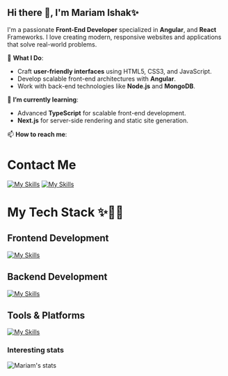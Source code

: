 ## Hi there 👋, I'm Mariam Ishak✨

I'm a passionate **Front-End Developer** specialized in  **Angular**, and **React** Frameworks.
I love creating modern, responsive websites and applications that solve real-world problems.

🌟 **What I Do**:
- Craft **user-friendly interfaces** using HTML5, CSS3, and JavaScript.
- Develop scalable front-end architectures with **Angular**.
- Work with back-end technologies like **Node.js** and **MongoDB**.

🌱 **I’m currently learning**:
 - Advanced **TypeScript** for scalable front-end development.
 - **Next.js** for server-side rendering and static site generation.

 📫 **How to reach me**: 
# Contact Me
[![My Skills](https://skillicons.dev/icons?i=linkedin)](https://www.linkedin.com/in/mariam-ishak-148004252)
[![My Skills](https://skillicons.dev/icons?i=gmail)](mailto:mariamishakgebril@gmail.com)

# My Tech Stack ✨👩‍💻

## Frontend Development
[![My Skills](https://skillicons.dev/icons?i=html,css,bootstrap,js,ts,angular)](https://skillicons.dev)

## Backend Development
[![My Skills](https://skillicons.dev/icons?i=nodejs,mongodb)](https://skillicons.dev)

## Tools & Platforms
[![My Skills](https://skillicons.dev/icons?i=git,github,vscode)](https://skillicons.dev)


### Interesting stats
![Mariam's stats](https://github-readme-stats.vercel.app/api?username=MariamIshak&show_icons=true)

